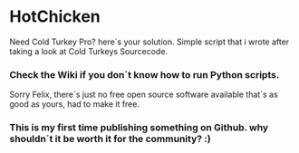 # HotChicken
Need Cold Turkey Pro? here´s your solution.
Simple script that i wrote after taking a look at Cold Turkeys Sourcecode.
### Check the Wiki if you don´t know how to run Python scripts.
Sorry Felix, there´s just no free open source software available that´s as good as yours, had to make it free.
### This is my first time publishing something on Github. why shouldn´t it be worth it for the community? :)
